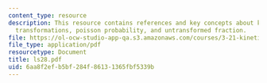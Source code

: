 ```yaml
---
content_type: resource
description: This resource contains references and key concepts about kinetics of
  transformations, poisson probability, and untransformed fraction.
file: https://ol-ocw-studio-app-qa.s3.amazonaws.com/courses/3-21-kinetic-processes-in-materials-spring-2006/6aa8f2efb5bf284f86131365fbf5339b_ls28.pdf
file_type: application/pdf
resourcetype: Document
title: ls28.pdf
uid: 6aa8f2ef-b5bf-284f-8613-1365fbf5339b
---
```

